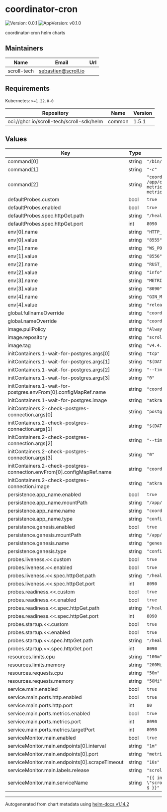 # coordinator-cron

![Version: 0.0.1](https://img.shields.io/badge/Version-0.0.1-informational?style=flat-square) ![AppVersion: v0.1.0](https://img.shields.io/badge/AppVersion-v0.1.0-informational?style=flat-square)

coordinator-cron helm charts

## Maintainers

| Name | Email | Url |
| ---- | ------ | --- |
| scroll-tech | <sebastien@scroll.io> |  |

## Requirements

Kubernetes: `>=1.22.0-0`

| Repository | Name | Version |
|------------|------|---------|
| oci://ghcr.io/scroll-tech/scroll-sdk/helm | common | 1.5.1 |

## Values

| Key | Type | Default | Description |
|-----|------|---------|-------------|
| command[0] | string | `"/bin/sh"` |  |
| command[1] | string | `"-c"` |  |
| command[2] | string | `"coordinator_cron --config /app/conf/coordinator-config.json --metrics --metrics.addr 0.0.0.0 --metrics.port ${METRICS_PORT} --log.debug"` |  |
| defaultProbes.custom | bool | `true` |  |
| defaultProbes.enabled | bool | `true` |  |
| defaultProbes.spec.httpGet.path | string | `"/health"` |  |
| defaultProbes.spec.httpGet.port | int | `8090` |  |
| env[0].name | string | `"HTTP_PORT"` |  |
| env[0].value | string | `"8555"` |  |
| env[1].name | string | `"WS_PORT"` |  |
| env[1].value | string | `"8556"` |  |
| env[2].name | string | `"RUST_LOG"` |  |
| env[2].value | string | `"info"` |  |
| env[3].name | string | `"METRICS_PORT"` |  |
| env[3].value | string | `"8090"` |  |
| env[4].name | string | `"GIN_MODE"` |  |
| env[4].value | string | `"release"` |  |
| global.fullnameOverride | string | `"coordinator-cron"` |  |
| global.nameOverride | string | `"coordinator-cron"` |  |
| image.pullPolicy | string | `"Always"` |  |
| image.repository | string | `"scrolltech/coordinator-cron"` |  |
| image.tag | string | `"v4.4.26"` |  |
| initContainers.1-wait-for-postgres.args[0] | string | `"tcp"` |  |
| initContainers.1-wait-for-postgres.args[1] | string | `"$(DATABASE_HOST):$(DATABASE_PORT)"` |  |
| initContainers.1-wait-for-postgres.args[2] | string | `"--timeout"` |  |
| initContainers.1-wait-for-postgres.args[3] | string | `"0"` |  |
| initContainers.1-wait-for-postgres.envFrom[0].configMapRef.name | string | `"coordinator-env"` |  |
| initContainers.1-wait-for-postgres.image | string | `"atkrad/wait4x:latest"` |  |
| initContainers.2-check-postgres-connection.args[0] | string | `"postgresql"` |  |
| initContainers.2-check-postgres-connection.args[1] | string | `"$(DATABASE_URL)"` |  |
| initContainers.2-check-postgres-connection.args[2] | string | `"--timeout"` |  |
| initContainers.2-check-postgres-connection.args[3] | string | `"0"` |  |
| initContainers.2-check-postgres-connection.envFrom[0].configMapRef.name | string | `"coordinator-env"` |  |
| initContainers.2-check-postgres-connection.image | string | `"atkrad/wait4x:latest"` |  |
| persistence.app_name.enabled | bool | `true` |  |
| persistence.app_name.mountPath | string | `"/app/conf/"` |  |
| persistence.app_name.name | string | `"coordinator-config"` |  |
| persistence.app_name.type | string | `"configMap"` |  |
| persistence.genesis.enabled | bool | `true` |  |
| persistence.genesis.mountPath | string | `"/app/genesis/"` |  |
| persistence.genesis.name | string | `"genesis-config"` |  |
| persistence.genesis.type | string | `"configMap"` |  |
| probes.liveness.<<.custom | bool | `true` |  |
| probes.liveness.<<.enabled | bool | `true` |  |
| probes.liveness.<<.spec.httpGet.path | string | `"/health"` |  |
| probes.liveness.<<.spec.httpGet.port | int | `8090` |  |
| probes.readiness.<<.custom | bool | `true` |  |
| probes.readiness.<<.enabled | bool | `true` |  |
| probes.readiness.<<.spec.httpGet.path | string | `"/health"` |  |
| probes.readiness.<<.spec.httpGet.port | int | `8090` |  |
| probes.startup.<<.custom | bool | `true` |  |
| probes.startup.<<.enabled | bool | `true` |  |
| probes.startup.<<.spec.httpGet.path | string | `"/health"` |  |
| probes.startup.<<.spec.httpGet.port | int | `8090` |  |
| resources.limits.cpu | string | `"100m"` |  |
| resources.limits.memory | string | `"200Mi"` |  |
| resources.requests.cpu | string | `"50m"` |  |
| resources.requests.memory | string | `"50Mi"` |  |
| service.main.enabled | bool | `true` |  |
| service.main.ports.http.enabled | bool | `true` |  |
| service.main.ports.http.port | int | `80` |  |
| service.main.ports.metrics.enabled | bool | `true` |  |
| service.main.ports.metrics.port | int | `8090` |  |
| service.main.ports.metrics.targetPort | int | `8090` |  |
| serviceMonitor.main.enabled | bool | `true` |  |
| serviceMonitor.main.endpoints[0].interval | string | `"1m"` |  |
| serviceMonitor.main.endpoints[0].port | string | `"metrics"` |  |
| serviceMonitor.main.endpoints[0].scrapeTimeout | string | `"10s"` |  |
| serviceMonitor.main.labels.release | string | `"scroll-stack"` |  |
| serviceMonitor.main.serviceName | string | `"{{ include \"scroll.common.lib.chart.names.fullname\" $ }}"` |  |

----------------------------------------------
Autogenerated from chart metadata using [helm-docs v1.14.2](https://github.com/norwoodj/helm-docs/releases/v1.14.2)
